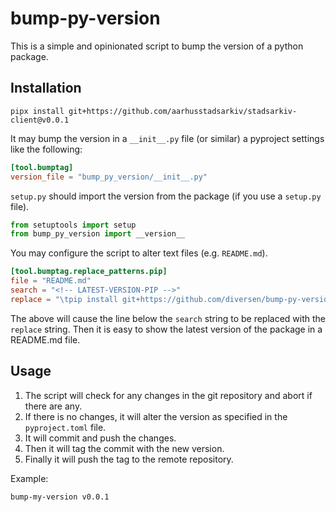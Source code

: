 # bump-py-version

This is a simple and opinionated script to bump the version of a python package.

## Installation

<!-- LATEST-VERSION-PIPX -->
	pipx install git+https://github.com/aarhusstadsarkiv/stadsarkiv-client@v0.0.1

It may bump the version in a `__init__.py` file (or similar) a pyproject settings like the following:

```toml
[tool.bumptag]
version_file = "bump_py_version/__init__.py"
```

`setup.py` should import the version from the package (if you use a `setup.py` file).

```python
from setuptools import setup
from bump_py_version import __version__
```

You may configure the script to alter text files (e.g. `README.md`). 

```toml
[tool.bumptag.replace_patterns.pip]
file = "README.md"
search = "<!-- LATEST-VERSION-PIP -->"
replace = "\tpip install git+https://github.com/diversen/bump-py-version@{version}\n"
```

The above will cause the line below the `search` string to be replaced with the `replace` string.
Then it is easy to show the latest version of the package in a README.md file.

## Usage

1. The script will check for any changes in the git repository and abort if there are any.
2. If there is no changes, it will alter the version as specified in the `pyproject.toml` file.
3. It will commit and push the changes. 
4. Then it will tag the commit with the new version.
5. Finally it will push the tag to the remote repository.

Example:

```bash
bump-my-version v0.0.1
```
